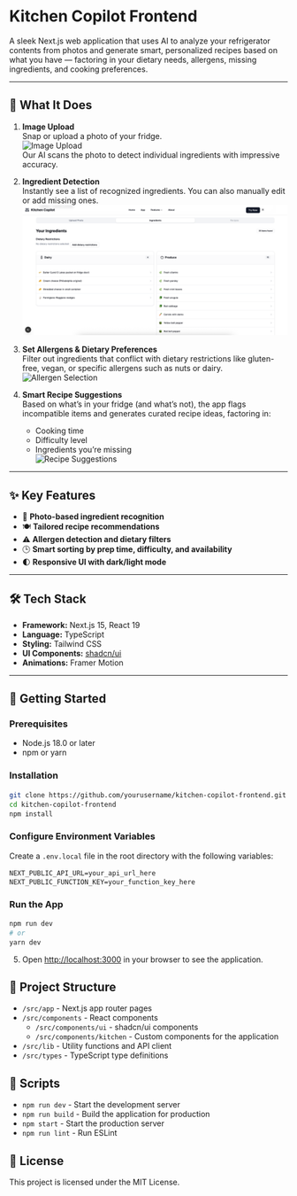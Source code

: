 # Kitchen Copilot Frontend

A sleek Next.js web application that uses AI to analyze your refrigerator contents from photos and generate smart, personalized recipes based on what you have — factoring in your dietary needs, allergens, missing ingredients, and cooking preferences.

---

## 🧠 What It Does

1. **Image Upload**  
   Snap or upload a photo of your fridge.  
   ![Image Upload](./assets/ImageUpload.png)  
   Our AI scans the photo to detect individual ingredients with impressive accuracy.

2. **Ingredient Detection**  
   Instantly see a list of recognized ingredients. You can also manually edit or add missing ones.  
   ![Detected Ingredients](./assets/Ingredients.png)

3. **Set Allergens & Dietary Preferences**  
   Filter out ingredients that conflict with dietary restrictions like gluten-free, vegan, or specific allergens such as nuts or dairy.  
   ![Allergen Selection](./assets/Allergy.png)

4. **Smart Recipe Suggestions**  
   Based on what’s in your fridge (and what’s not), the app flags incompatible items and generates curated recipe ideas, factoring in:
   - Cooking time
   - Difficulty level
   - Ingredients you’re missing  
   ![Recipe Suggestions](./assets/Recipes.png)

---

## ✨ Key Features

- 📸 **Photo-based ingredient recognition**  
- 🍽️ **Tailored recipe recommendations**  
- ⚠️ **Allergen detection and dietary filters**  
- 🕒 **Smart sorting by prep time, difficulty, and availability**  
- 🌓 **Responsive UI with dark/light mode**

---

## 🛠 Tech Stack

- **Framework:** Next.js 15, React 19  
- **Language:** TypeScript  
- **Styling:** Tailwind CSS  
- **UI Components:** [shadcn/ui](https://ui.shadcn.com)  
- **Animations:** Framer Motion  

---

## 🚀 Getting Started

### Prerequisites

- Node.js 18.0 or later
- npm or yarn

### Installation

```bash
git clone https://github.com/yourusername/kitchen-copilot-frontend.git
cd kitchen-copilot-frontend
npm install
```

### Configure Environment Variables
Create a `.env.local` file in the root directory with the following variables:

```
NEXT_PUBLIC_API_URL=your_api_url_here
NEXT_PUBLIC_FUNCTION_KEY=your_function_key_here
```

### Run the App

```bash
npm run dev
# or
yarn dev
```

5. Open [http://localhost:3000](http://localhost:3000) in your browser to see the application.

## 📁 Project Structure

- `/src/app` - Next.js app router pages
- `/src/components` - React components
  - `/src/components/ui` - shadcn/ui components
  - `/src/components/kitchen` - Custom components for the application
- `/src/lib` - Utility functions and API client
- `/src/types` - TypeScript type definitions

## 📜 Scripts

- `npm run dev` - Start the development server
- `npm run build` - Build the application for production
- `npm start` - Start the production server
- `npm run lint` - Run ESLint

## 📄 License

This project is licensed under the MIT License.
